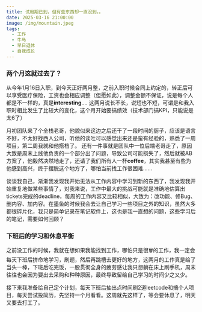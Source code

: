 ```yaml
---
title: 试用期已到，但有些东西却一直没到。。
date: 2025-03-16 21:00:00
image: /img/mountain.jpeg
tags:
  - 工作
  - 牛马
  - 早日退休
  - 自我成长
---
```

### 两个月这就过去了？

从今年1月16日入职，到今天正好两月整，之前入职时候合同上约定的，转正后可以享受医疗保险，工资也会相应调整（但愿如此），调整金额不保证，说是每个人都是不一样的，真是**interesting**....
这两月说长不长，说短也不短，可谓是和我入职时相比发生了比较大的变化，这个月开始要搞绩效（技术部门搞KPI，只能说是太6了）

月初团队来了个全栈老哥，他貌似来这边之后还干了一段时间的厨子，应该是语言不好，不太好找西人公司，听他的谈吐可以感觉出来还是蛮有经验的，熟悉了一周项目，第二周我就和他搭档了。
还有一件事就是团队中一位后端老哥走了，原因大致是周末上线他负责的一个部分出了问题，导致公司可能损失了，然后就被AB方案了，他毅然决然地走了，还请了我们所有人一杯**coffee**，其实我甚至有些为他感到高兴，终于摆脱这个地方了，哪怕当前找工作很困难......

谈谈我自己，渐渐我发现我开始无法从工作内容中学习到新的东西了，我发现我开始重复地做某些事情了，对我来说，工作中最大的挑战可能就是准确地估算出tickets完成的deadline，每周的工作内容又比较相似，大致为：改功能、修Bug、删内容、加内容。在墨鱼的时候我会去让自己学习一些项目之外的知识，虽然大多都很碎片化，我只是简单记录在笔记软件上，这也是我一直想的问题，这些学习后的笔记，需要如何回顾？

### 下班后的学习和休息平衡

之前没工作的时候，我就在想如果我能找到工作，哪怕只是很🗑️的工作，我一定会每天下班后拼命地学习，刷题，然后再跳槽去更好的地方，这两月的工作真是给了当头一棒，下班后吃完饭，一股贯彻全身的疲劳感让我只想躺在床上刷手机，周末往往也会因为要出去采购和种种原因，最终导致留给自己学习的时间少之又少。

接下来我准备给自己定个计划，每天下班后抽出点时间刷2道leetcode和搞个人项目，每天尝试投简历，先坚持一个月看看。这周就先这样了，等会要休息了，明天又要去打工了。










